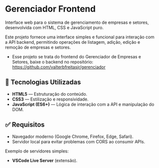 # Gerenciador Frontend

Interface web para o sistema de gerenciamento de empresas e setores, desenvolvida com HTML, CSS e JavaScript puro.

Este projeto fornece uma interface simples e funcional para interação com a API backend, permitindo operações de listagem, adição, edição e remoção de empresas e setores.
- Esse projeto se trata do frontend do Gerenciador de Empresas e Setores, baixe o backend no repositório: https://github.com/valterbfreitasjr/gerenciador

## 🚀 Tecnologias Utilizadas

- **HTML5** — Estruturação do conteúdo.
- **CSS3** — Estilização e responsividade.
- **JavaScript (ES6+)** — Lógica de interação com a API e manipulação do DOM.

## ✅ Requisitos

- Navegador moderno (Google Chrome, Firefox, Edge, Safari).
- Servidor local para evitar problemas com CORS ao consumir APIs.

Exemplo de servidores simples:

- **VSCode Live Server** (extensão).
  

